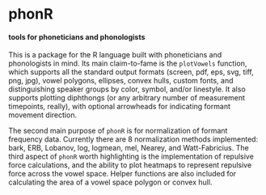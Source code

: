 # phonR
#### tools for phoneticians and phonologists

This is a package for the R language built with phoneticians and phonologists in mind. Its main claim-to-fame is the `plotVowels` function, which supports all the standard output formats (screen, pdf, eps, svg, tiff, png, jpg), vowel polygons, ellipses, convex hulls, custom fonts, and distinguishing speaker groups by color, symbol, and/or linestyle. It also supports plotting diphthongs (or any arbitrary number of measurement timepoints, really), with optional arrowheads for indicating formant movement direction.

The second main purpose of `phonR` is for normalization of formant frequency data. Currently there are 8 normalization methods implemented: bark, ERB, Lobanov, log, logmean, mel, Nearey, and Watt-Fabricius. The third aspect of `phonR` worth highlighting is the implementation of repulsive force calculations, and the ability to plot heatmaps to represent repulsive force across the vowel space. Helper functions are also included for calculating the area of a vowel space polygon or convex hull.
